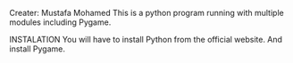 Creater: Mustafa Mohamed
This is a python program running with multiple modules including Pygame.

INSTALATION
You will have to install Python from the official website.
And install Pygame.
